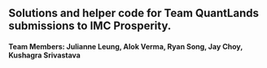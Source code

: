<!-- QuantLand scripts and data -->

## Solutions and helper code for Team QuantLands submissions to IMC Prosperity.

#### Team Members: Julianne Leung, Alok Verma, Ryan Song, Jay Choy, Kushagra Srivastava
